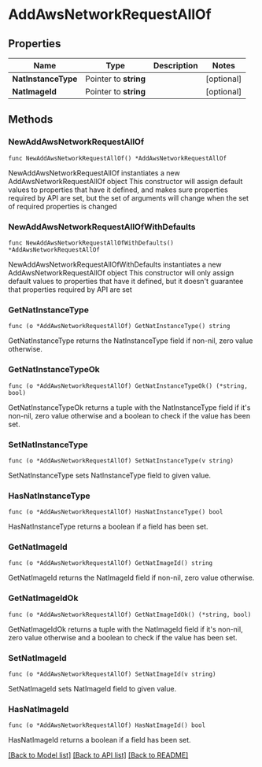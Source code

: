 # AddAwsNetworkRequestAllOf

## Properties

Name | Type | Description | Notes
------------ | ------------- | ------------- | -------------
**NatInstanceType** | Pointer to **string** |  | [optional] 
**NatImageId** | Pointer to **string** |  | [optional] 

## Methods

### NewAddAwsNetworkRequestAllOf

`func NewAddAwsNetworkRequestAllOf() *AddAwsNetworkRequestAllOf`

NewAddAwsNetworkRequestAllOf instantiates a new AddAwsNetworkRequestAllOf object
This constructor will assign default values to properties that have it defined,
and makes sure properties required by API are set, but the set of arguments
will change when the set of required properties is changed

### NewAddAwsNetworkRequestAllOfWithDefaults

`func NewAddAwsNetworkRequestAllOfWithDefaults() *AddAwsNetworkRequestAllOf`

NewAddAwsNetworkRequestAllOfWithDefaults instantiates a new AddAwsNetworkRequestAllOf object
This constructor will only assign default values to properties that have it defined,
but it doesn't guarantee that properties required by API are set

### GetNatInstanceType

`func (o *AddAwsNetworkRequestAllOf) GetNatInstanceType() string`

GetNatInstanceType returns the NatInstanceType field if non-nil, zero value otherwise.

### GetNatInstanceTypeOk

`func (o *AddAwsNetworkRequestAllOf) GetNatInstanceTypeOk() (*string, bool)`

GetNatInstanceTypeOk returns a tuple with the NatInstanceType field if it's non-nil, zero value otherwise
and a boolean to check if the value has been set.

### SetNatInstanceType

`func (o *AddAwsNetworkRequestAllOf) SetNatInstanceType(v string)`

SetNatInstanceType sets NatInstanceType field to given value.

### HasNatInstanceType

`func (o *AddAwsNetworkRequestAllOf) HasNatInstanceType() bool`

HasNatInstanceType returns a boolean if a field has been set.

### GetNatImageId

`func (o *AddAwsNetworkRequestAllOf) GetNatImageId() string`

GetNatImageId returns the NatImageId field if non-nil, zero value otherwise.

### GetNatImageIdOk

`func (o *AddAwsNetworkRequestAllOf) GetNatImageIdOk() (*string, bool)`

GetNatImageIdOk returns a tuple with the NatImageId field if it's non-nil, zero value otherwise
and a boolean to check if the value has been set.

### SetNatImageId

`func (o *AddAwsNetworkRequestAllOf) SetNatImageId(v string)`

SetNatImageId sets NatImageId field to given value.

### HasNatImageId

`func (o *AddAwsNetworkRequestAllOf) HasNatImageId() bool`

HasNatImageId returns a boolean if a field has been set.


[[Back to Model list]](../README.md#documentation-for-models) [[Back to API list]](../README.md#documentation-for-api-endpoints) [[Back to README]](../README.md)


